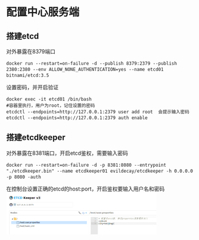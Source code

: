 # 配置中心服务端
## 搭建etcd
对外暴露在8379端口
```text
docker run --restart=on-failure -d --publish 8379:2379 --publish 2380:2380 --env ALLOW_NONE_AUTHENTICATION=yes --name etcd01 bitnami/etcd:3.5
```

设置密码，并开启验证
```text
docker exec -it etcd01 /bin/bash
#容器里执行，用户为root，记住设置的密码
etcdctl --endpoints=http://127.0.0.1:2379 user add root  会提示输入密码
etcdctl --endpoints=http://127.0.0.1:2379 auth enable
```

## 搭建etcdkeeper
对外暴露在8381端口，开启etcd鉴权，需要输入密码
```text
docker run --restart=on-failure -d -p 8381:8080 --entrypoint "./etcdkeeper.bin" --name etcdkeeper01 evildecay/etcdkeeper -h 0.0.0.0 -p 8080 -auth
```

在控制台设置正确的etcd的host:port，开启鉴权要输入用户名和密码
<img src="doc/etcdkeeper.png" width="80%" />
